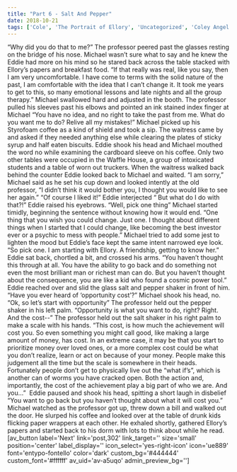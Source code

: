 ```yaml
---
title: "Part 6 - Salt And Pepper"
date: 2018-10-21
tags: ['Cole', 'The Portrait of Ellory', 'Uncategorized', 'Coley Angel']
---
```


“Why did you do that to me?” The professor peered past the glasses resting on the bridge of his nose. Michael wasn’t sure what to say and he knew the Eddie had more on his mind so he stared back across the table stacked with Ellory’s papers and breakfast food. “If that really was real, like you say, then I am very uncomfortable. I have come to terms with the solid nature of the past, I am comfortable with the idea that I can’t change it. It took me years to get to this, so many emotional lessons and late nights and all the group therapy.” Michael swallowed hard and adjusted in the booth. The professor pulled his sleeves past his elbows and pointed an ink stained index finger at Michael “You have no idea, and no right to take the past from me. What do you want me to do? Relive all my mistakes!” Michael picked up his Styrofoam coffee as a kind of shield and took a sip. The waitress came by and asked if they needed anything else while clearing the plates of sticky syrup and half eaten biscuits. Eddie shook his head and Michael mouthed the word no while examining the cardboard sleeve on his coffee. Only two other tables were occupied in the Waffle House, a group of intoxicated students and a table of worn out truckers. When the waitress walked back behind the counter Eddie looked back to Michael and waited. “I am sorry,” Michael said as he set his cup down and looked intently at the old professor, “I didn’t think it would bother you, I thought you would like to see her again.” “Of course I liked it!” Eddie interjected “ But what do I do with that?!” Eddie raised his eyebrows. “Well, pick one thing” Michael started timidly, beginning the sentence without knowing how it would end. “One thing that you wish you could change. Just one. I thought about different things when I started that I could change, like becoming the best investor ever or a psychic to mess with people.” Michael tried to add some jest to lighten the mood but Eddie’s face kept the same intent narrowed eye look. “So pick one. I am starting with Ellory. A friendship, getting to know her.” Eddie sat back, chortled a bit, and crossed his arms. “You haven’t thought this through at all. You have the ability to go back and do something not even the most brilliant man or richest man can do. But you haven’t thought about the consequence, you are like a kid who found a cosmic power tool.” Eddie reached over and slid the glass salt and pepper shaker in front of him. “Have you ever heard of ‘opportunity cost’?” Michael shook his head, no. “Ok, so let’s start with opportunity” The professor held out the pepper shaker in his left palm. “Opportunity is what you want to do, right? Right. And the cost--” The professor held out the salt shaker in his right palm to make a scale with his hands. “This cost, is how much the achievement will cost you. So even something you might call good, like making a large amount of money, has cost. In an extreme case, it may be that you start to prioritize money over loved ones, or a more complex cost could be what you don’t realize, learn or act on because of your money. People make this judgement all the time but the scale is somewhere in their heads. Fortunately people don’t get to physically live out the “what if’s”, which is another can of worms you have cracked open. Both the action and, importantly, the cost of the achievement play a big part of who we are. And you…”  Eddie paused and shook his head, spitting a short laugh in disbelief “You want to go back but you haven’t thought about what it will cost you.” Michael watched as the professor got up, threw down a bill and walked out the door. He slurped his coffee and looked over at the table of drunk kids flicking paper wrappers at each other. He exhaled shortly, gathered Ellory’s papers and started back to his dorm with lots to think about while he read. [av_button label='Next' link='post,302' link_target='' size='small' position='center' label_display='' icon_select='yes-right-icon' icon='ue889' font='entypo-fontello' color='dark' custom_bg='#444444' custom_font='#ffffff' av_uid='av-a5uqo' admin_preview_bg='']
